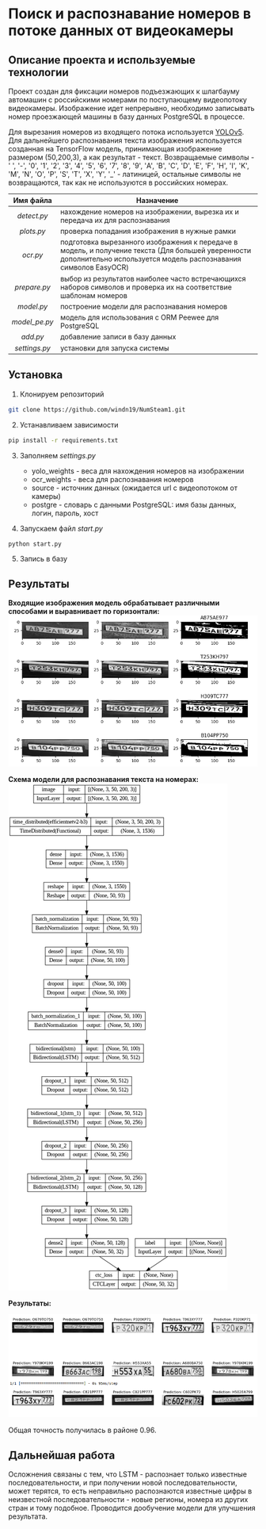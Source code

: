 # Поиск и распознавание номеров в потоке данных от видеокамеры

## Описание проекта и используемые технологии

Проект создан для фиксации номеров подъезжающих к шлагбауму автомашин с российскими номерами по поступающему
видеопотоку видеокамеры. Изображение идет непрерывно, необходимо записывать номер проезжающей машины в базу
данных PostgreSQL в процессе.

Для вырезания номеров из входящего потока используется [YOLOv5](https://github.com/ultralytics/yolov5). Для дальнейшего распознавания текста изображения
используется созданная на TensorFlow модель, принимающая изображение размером (50,200,3), а как результат -
текст. Возвращаемые символы - ' ', '-', '0', '1', '2', '3', '4', '5', '6', '7', '8', '9', 'A', 'B', 'C', 'D', 'E', 'F',
'H', 'I', 'K', 'M', 'N', 'O', 'P', 'S', 'T', 'X', 'Y', '_' - латиницей, остальные символы не возвращаются, так как
не используются в российских номерах.

| Имя файла     | Назначение                                                                                                                                                            |
|:---: |-----------------------------------------------------------------------------------------------------------------------------------------------------------------------|
| *detect.py*   | нахождение номеров на изображении, вырезка их и передача их для распознавания                                                                                         |
| *plots.py*    | проверка попадания изображения в нужные рамки                                                                                                                         |
| *ocr.py*      | подготовка вырезанного изображения к передаче в модель, и получение текста (Для большей уверенности дополнительно используется модель распознавания символов EasyOCR) |
| *prepare.py*  | выбор из результатов наиболее часто встречающихся наборов символов и проверка их на соответствие шаблонам номеров                                                     |
| *model.py*    | построение модели для распознавания номеров                                                                                                                           |
| *model_pe.py* | модель для использования с ORM Peewee для PostgreSQL                                                                                                                  |
| *add.py*      | добавление записи в базу данных                                                                                                                                       |
| *settings.py* | установки для запуска системы                                                                                                                                         |

## Установка

1) Клонируем репозиторий
```bash
git clone https://github.com/windn19/NumSteam1.git
```

2) Устанавливаем зависимости
```bash
pip install -r requirements.txt
```

3) Заполняем *settings.py*
   - yolo_weights - веса для нахождения номеров на изображении
   - ocr_weights - веса для распознавания номеров  
   - source - источник данных (ожидается url c видеопотоком от камеры)
   - postgre - словарь с данными PostgreSQL: имя базы данных, логин, пароль, хост

4) Запускаем файл *start.py*
```bash
python start.py
```
5) Запись в базу 

## Результаты

**Входящие изображения модель обрабатывает различными способами и выравнивает по горизонтали:**
![Входящие изображение](first.png)


**Схема модели для распознавания текста на номерах:** 
![Модель](model.png)

**Результаты:**

![Результаты](second.png)


Общая точность получилась в районе 0.96.

## Дальнейшая работа
Осложнения связаны с тем, что LSTM - распознает только известные  последовательности, и при получении новой
последовательности, может терятся, то есть неправильно распознаются известные цифры в неизвестной последовательности -
новые регионы, номера из других стран и тому подобное. Проводится дообучение модели для улучшения результата.


